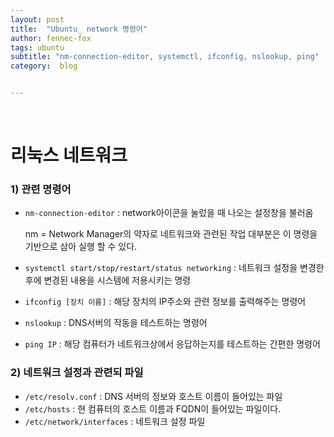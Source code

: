 ```yaml
---
layout: post
title:  "Ubuntu_ network 명령어"
author: fennec-fox
tags: ubuntu
subtitle: "nm-connection-editor, systemctl, ifconfig, nslookup, ping"
category:  blog


---
```


<br>

# 리눅스 네트워크

### 1) 관련 명령어

- `nm-connection-editor` : network아이콘을 눌렀을 때 나오는 설정창을 불러옴

  nm = Network Manager의 약자로 네트워크와 관련된 작업 대부분은 이 명령을 기반으로 삼아 실행 할 수 있다. 

- `systemctl start/stop/restart/status networking` : 네트워크 설정을 변경한 후에 변경된 내용을 시스템에 저용시키는 명령

- `ifconfig [장치 이름]` : 해당 장치의 IP주소와 관련 정보를 출력해주는 명령어

- `nslookup` : DNS서버의 작동을 테스트하는 명령어

- `ping IP` : 해당 컴퓨터가 네트워크상에서 응답하는지를 테스트하는 간편한 명령어

### 2) 네트워크 설정과 관련되 파일

- `/etc/resolv.conf` : DNS 서버의 정보와 호스트 이름이 들어있는 파일
- `/etc/hosts` : 현 컴퓨터의 호스트 이름과 FQDN이 들어있는 파일이다.
- `/etc/network/interfaces` : 네트워크 설정 파일

